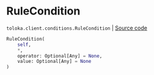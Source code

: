 # RuleCondition
`toloka.client.conditions.RuleCondition` | [Source code](https://github.com/Toloka/toloka-kit/blob/v1.0.1/src/client/conditions.py#L69)

```python
RuleCondition(
    self,
    *,
    operator: Optional[Any] = None,
    value: Optional[Any] = None
)
```


